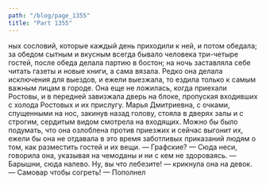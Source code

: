 ```yaml
---
path: "/blog/page_1355"
title: "Part 1355"
---
```


ных сословий, которые каждый день приходили к ней, и потом обедала; за обедом сытным и вкусным всегда бывало человека три-четыре гостей, после обеда делала партию в бостон; на ночь заставляла себе читать газеты и новые книги, а сама вязала. Редко она делала исключения для выездов, и ежели выезжала, то ездила только к самым важным лицам в городе.
Она еще не ложилась, когда приехали Ростовы, и в передней завизжала дверь на блоке, пропуская входивших с холода Ростовых и их прислугу. Марья Дмитриевна, с очками, спущенными на нос, закинув назад голову, стояла в дверях залы и с строгим, сердитым видом смотрела на входящих. Можно бы было подумать, что она озлоблена против приезжих и сейчас выгонит их, ежели бы она не отдавала в это время заботливых приказаний людям о том, как разместить гостей и их вещи.
— Графские? — Сюда неси, говорила она, указывая на чемоданы и ни с кем не здороваясь. — Барышни, сюда налево. Ну, вы что лебезите! — крикнула она на девок. — Самовар чтобы согреть! — Пополнел
